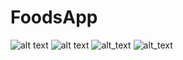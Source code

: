 
# FoodsApp


![alt text](https://github.com/hashem-saqqa/FoodsApp/blob/master/Meals%20Home.jpeg)
![alt text](https://github.com/hashem-saqqa/FoodsApp/blob/master/Category.jpeg)
![alt_text](https://github.com/hashem-saqqa/FoodsApp/blob/master/Meal%20Details.jpeg)
![alt_text](https://github.com/hashem-saqqa/FoodsApp/blob/master/Meal%20Details_2.jpeg)
